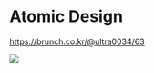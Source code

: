 # Atomic Design

https://brunch.co.kr/@ultra0034/63

![](https://t1.daumcdn.net/thumb/R1280x0/?fname=http://t1.daumcdn.net/brunch/service/user/P9h/image/f-2zqKie74i-mGXD5BFHCrrC-0A.png)
